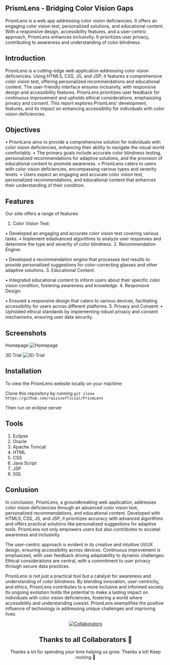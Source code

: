 ﻿## PrismLens - Bridging Color Vision Gaps

PrismLens is a web app addressing color vision deficiencies. It offers an engaging color vision test, personalized solutions, and educational content. With a responsive design, accessibility features, and a user-centric approach, PrismLens enhances inclusivity. It prioritizes user privacy, contributing to awareness and understanding of color blindness.

## Introduction 

PrismLens is a cutting-edge web application addressing color vision deficiencies. Using HTML5, CSS, JS, and JSP, it features a comprehensive color vision test, offering personalized recommendations and educational content. The user-friendly interface ensures inclusivity, with responsive design and accessibility features. PrismLens prioritizes user feedback for continuous improvement and upholds ethical considerations, emphasizing privacy and consent. This report explores PrismLens' development, features, and its impact on enhancing accessibility for individuals with color vision deficiencies.

## Objectives

•	PrismLens aims to provide a comprehensive solution for individuals with color vision deficiencies, enhancing their ability to navigate the visual world comfortably.
•	The primary goals include accurate color blindness testing, personalized recommendations for adaptive solutions, and the provision of educational content to promote awareness.
•	PrismLens caters to users with color vision deficiencies, encompassing various types and severity levels.
•	Users expect an engaging and accurate color vision test, personalized recommendations, and educational content that enhances their understanding of their condition.


## Features

Our siite offers a range of features:

1.	Color Vision Test:

•	Developed an engaging and accurate color vision test covering various tasks.
•	Implement edadvanced algorithms to analyze user responses and determine the type and severity of color blindness.
2.	Recommendation Engine:

•	Developed a recommendation engine that processes test results to provide personalized suggestions for color-correcting glasses and other adaptive solutions.
3.	Educational Content:

•	Integrated educational content to inform users about their specific color vision condition, fostering awareness and knowledge.
4.	Responsive Design:

•	Ensured a responsive design that caters to various devices, facilitating accessibility for users across different platforms.
5.	Privacy and Consent:
•	Upholded ethical standards by implementing robust privacy and consent mechanisms, ensuring user data security.


## Screenshots

Homepage
![Homepage](https://github.com/razzivofficial/PrismLens/assets/91611270/19b04ef6-7b4f-489e-a606-140d19a5d7d7)

3D Trial
![3D-Trial](https://github.com/razzivofficial/PrismLens/assets/91611270/0c517207-dc70-4ca0-927e-559dbb4946c1)


## Installation

To view the PrismLens website locally on your machine:

Clone this repository by running `git clone https://github.com/razzivofficial/PrismLens`

Then run on eclipse server


## Tools

1)	Eclipse
2)	Oracle
3)	Apache Tomcat
4)	HTML
5)	CSS
6)	Java Script
7)	JSP
8)	SQL


## Conlusion

In conclusion, PrismLens, a groundbreaking web application, addresses color vision deficiencies through an advanced color vision test, personalized recommendations, and educational content. Developed with HTML5, CSS, JS, and JSP, it prioritizes accuracy with advanced algorithms and offers practical solutions like personalized suggestions for adaptive tools. PrismLens not only empowers users but also contributes to societal awareness and inclusivity.

The user-centric approach is evident in its creative and intuitive UI/UX design, ensuring accessibility across devices. Continuous improvement is emphasized, with user feedback driving adaptability to dynamic challenges. Ethical considerations are central, with a commitment to user privacy through secure data practices.

PrismLens is not just a practical tool but a catalyst for awareness and understanding of color blindness. By blending innovation, user-centricity, and ethics, PrismLens contributes to a more inclusive and informed society. Its ongoing evolution holds the potential to make a lasting impact on individuals with color vision deficiencies, fostering a world where accessibility and understanding coexist. PrismLens exemplifies the positive influence of technology in addressing unique challenges and improving lives.

<div align="center">

[![Collaborators](https://contrib.rocks/image?repo=razzivofficial/PrismLens)](https://github.com/razzivofficial/PrismLens/graphs/contributors)

## Thanks to all Collaborators 💪

Thanks a lot for spending your time helping us grow. Thanks a lot! Keep rocking 🍻
